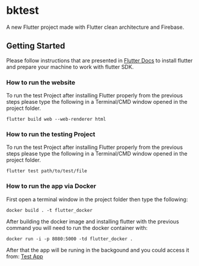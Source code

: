 # bktest

A new Flutter project made with Flutter clean architecture and Firebase.

## Getting Started

 Please follow instructions that are presented in [Flutter Docs](https://docs.flutter.dev/get-started/install) to install flutter and prepare your machine to work with flutter SDK.

### How to run the website

To run the test Project after installing Flutter properly from the previous steps please type the following in a Terminal/CMD window opened in the project folder.

```flutter build web --web-renderer html```

### How to run the testing Project

To run the test Project after installing Flutter properly from the previous steps please type the following in a Terminal/CMD window opened in the project folder.

  ```flutter test path/to/test/file```

### How to run the app via Docker

 First open a terminal window in the project folder then type the following:

   ```docker build . -t flutter_docker```

 After building the docker image and installing flutter with the previous command you will need to run the docker container with:

   ```docker run -i -p 8080:5000 -td flutter_docker .```

 After that the app will be runing in the backgound and you could access it from: [Test App](http://localhost:8080/)
